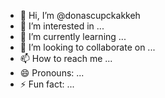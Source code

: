 - 👋 Hi, I’m @donascupckakkeh
- 👀 I’m interested in ...
- 🌱 I’m currently learning ...
- 💞️ I’m looking to collaborate on ...
- 📫 How to reach me ...
- 😄 Pronouns: ...
- ⚡ Fun fact: ...

<!---
donascupckakkeh/donascupckakkeh is a ✨ special ✨ repository because its `README.md` (this file) appears on your GitHub profile.
You can click the Preview link to take a look at your changes.
--->
